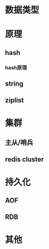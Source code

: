 # 数据类型

# 原理

## hash

### hash原理

## string

## ziplist


# 集群

## 主从/哨兵

## redis cluster

# 持久化

## AOF

## RDB

# 其他